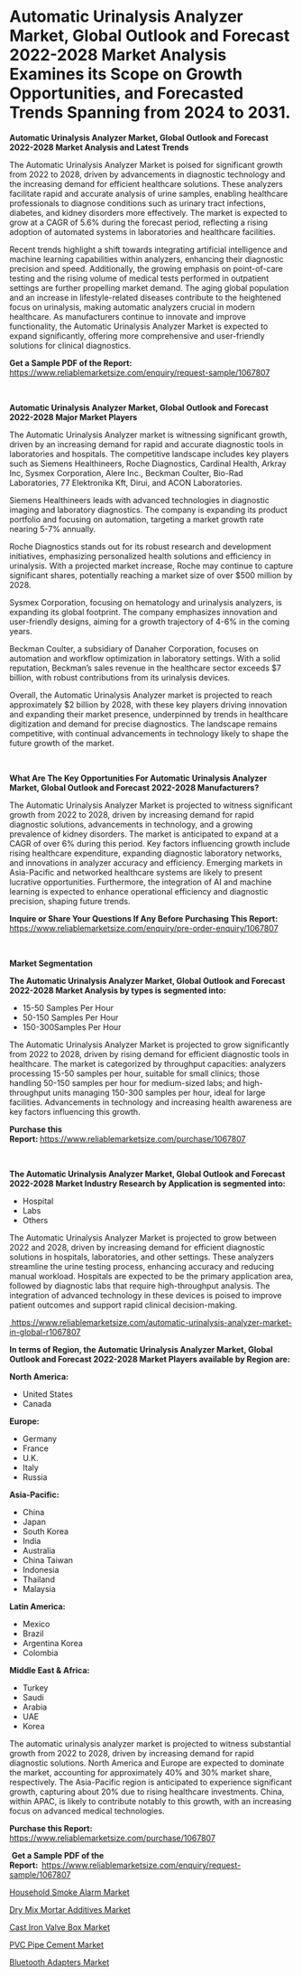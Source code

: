 <p><h1>Automatic Urinalysis Analyzer Market, Global Outlook and Forecast 2022-2028 Market Analysis Examines its Scope on Growth Opportunities, and Forecasted Trends Spanning from 2024 to 2031.</h1></p><p><strong>Automatic Urinalysis Analyzer Market, Global Outlook and Forecast 2022-2028 Market Analysis and Latest Trends</strong></p>
<p><p>The Automatic Urinalysis Analyzer Market is poised for significant growth from 2022 to 2028, driven by advancements in diagnostic technology and the increasing demand for efficient healthcare solutions. These analyzers facilitate rapid and accurate analysis of urine samples, enabling healthcare professionals to diagnose conditions such as urinary tract infections, diabetes, and kidney disorders more effectively. The market is expected to grow at a CAGR of 5.6% during the forecast period, reflecting a rising adoption of automated systems in laboratories and healthcare facilities.</p><p>Recent trends highlight a shift towards integrating artificial intelligence and machine learning capabilities within analyzers, enhancing their diagnostic precision and speed. Additionally, the growing emphasis on point-of-care testing and the rising volume of medical tests performed in outpatient settings are further propelling market demand. The aging global population and an increase in lifestyle-related diseases contribute to the heightened focus on urinalysis, making automatic analyzers crucial in modern healthcare. As manufacturers continue to innovate and improve functionality, the Automatic Urinalysis Analyzer Market is expected to expand significantly, offering more comprehensive and user-friendly solutions for clinical diagnostics.</p></p>
<p><strong>Get a Sample PDF of the Report:&nbsp;</strong> <a href="https://www.reliablemarketsize.com/enquiry/request-sample/1067807">https://www.reliablemarketsize.com/enquiry/request-sample/1067807</a></p>
<p>&nbsp;</p>
<p><strong>Automatic Urinalysis Analyzer Market, Global Outlook and Forecast 2022-2028 Major Market Players</strong></p>
<p><p>The Automatic Urinalysis Analyzer market is witnessing significant growth, driven by an increasing demand for rapid and accurate diagnostic tools in laboratories and hospitals. The competitive landscape includes key players such as Siemens Healthineers, Roche Diagnostics, Cardinal Health, Arkray Inc, Sysmex Corporation, Alere Inc., Beckman Coulter, Bio-Rad Laboratories, 77 Elektronika Kft, Dirui, and ACON Laboratories.</p><p>Siemens Healthineers leads with advanced technologies in diagnostic imaging and laboratory diagnostics. The company is expanding its product portfolio and focusing on automation, targeting a market growth rate nearing 5-7% annually.</p><p>Roche Diagnostics stands out for its robust research and development initiatives, emphasizing personalized health solutions and efficiency in urinalysis. With a projected market increase, Roche may continue to capture significant shares, potentially reaching a market size of over $500 million by 2028.</p><p>Sysmex Corporation, focusing on hematology and urinalysis analyzers, is expanding its global footprint. The company emphasizes innovation and user-friendly designs, aiming for a growth trajectory of 4-6% in the coming years.</p><p>Beckman Coulter, a subsidiary of Danaher Corporation, focuses on automation and workflow optimization in laboratory settings. With a solid reputation, Beckman’s sales revenue in the healthcare sector exceeds $7 billion, with robust contributions from its urinalysis devices.</p><p>Overall, the Automatic Urinalysis Analyzer market is projected to reach approximately $2 billion by 2028, with these key players driving innovation and expanding their market presence, underpinned by trends in healthcare digitization and demand for precise diagnostics. The landscape remains competitive, with continual advancements in technology likely to shape the future growth of the market.</p></p>
<p>&nbsp;</p>
<p><strong>What Are The Key Opportunities For Automatic Urinalysis Analyzer Market, Global Outlook and Forecast 2022-2028 Manufacturers?</strong></p>
<p><p>The Automatic Urinalysis Analyzer Market is projected to witness significant growth from 2022 to 2028, driven by increasing demand for rapid diagnostic solutions, advancements in technology, and a growing prevalence of kidney disorders. The market is anticipated to expand at a CAGR of over 6% during this period. Key factors influencing growth include rising healthcare expenditure, expanding diagnostic laboratory networks, and innovations in analyzer accuracy and efficiency. Emerging markets in Asia-Pacific and networked healthcare systems are likely to present lucrative opportunities. Furthermore, the integration of AI and machine learning is expected to enhance operational efficiency and diagnostic precision, shaping future trends.</p></p>
<p><strong>Inquire or Share Your Questions If Any Before Purchasing This Report:</strong> <a href="https://www.reliablemarketsize.com/enquiry/pre-order-enquiry/1067807">https://www.reliablemarketsize.com/enquiry/pre-order-enquiry/1067807</a></p>
<p>&nbsp;</p>
<p><strong>Market Segmentation</strong></p>
<p><strong>The Automatic Urinalysis Analyzer Market, Global Outlook and Forecast 2022-2028 Market Analysis by types is segmented into:</strong></p>
<p><ul><li>15-50 Samples Per Hour</li><li>50-150 Samples Per Hour</li><li>150-300Samples Per Hour</li></ul></p>
<p><p>The Automatic Urinalysis Analyzer Market is projected to grow significantly from 2022 to 2028, driven by rising demand for efficient diagnostic tools in healthcare. The market is categorized by throughput capacities: analyzers processing 15-50 samples per hour, suitable for small clinics; those handling 50-150 samples per hour for medium-sized labs; and high-throughput units managing 150-300 samples per hour, ideal for large facilities. Advancements in technology and increasing health awareness are key factors influencing this growth.</p></p>
<p><strong>Purchase this Report:&nbsp;</strong><a href="https://www.reliablemarketsize.com/purchase/1067807">https://www.reliablemarketsize.com/purchase/1067807</a></p>
<p>&nbsp;</p>
<p><strong>The Automatic Urinalysis Analyzer Market, Global Outlook and Forecast 2022-2028 Market Industry Research by Application is segmented into:</strong></p>
<p><ul><li>Hospital</li><li>Labs</li><li>Others</li></ul></p>
<p><p>The Automatic Urinalysis Analyzer Market is projected to grow between 2022 and 2028, driven by increasing demand for efficient diagnostic solutions in hospitals, laboratories, and other settings. These analyzers streamline the urine testing process, enhancing accuracy and reducing manual workload. Hospitals are expected to be the primary application area, followed by diagnostic labs that require high-throughput analysis. The integration of advanced technology in these devices is poised to improve patient outcomes and support rapid clinical decision-making.</p></p>
<p><a href="https://www.reliablemarketsize.com/automatic-urinalysis-analyzer-market-in-global-r1067807">&nbsp;https://www.reliablemarketsize.com/automatic-urinalysis-analyzer-market-in-global-r1067807</a></p>
<p><strong>In terms of Region, the Automatic Urinalysis Analyzer Market, Global Outlook and Forecast 2022-2028 Market Players available by Region are:</strong></p>
<p>
    <p> <strong> North America: </strong>
        <ul>
            <li>United States</li>
            <li>Canada</li>
        </ul>
        </p> 
    <p> <strong> Europe: </strong>
        <ul>
            <li>Germany</li>
            <li>France</li>
            <li>U.K.</li>
            <li>Italy</li>
            <li>Russia</li>
        </ul>
        </p> 
    <p> <strong> Asia-Pacific: </strong>
        <ul>
            <li>China</li>
            <li>Japan</li>
            <li>South Korea</li>
            <li>India</li>
            <li>Australia</li>
            <li>China Taiwan</li>
            <li>Indonesia</li>
            <li>Thailand</li>
            <li>Malaysia</li>
        </ul>
        </p> 
    <p> <strong> Latin America: </strong>
        <ul>
            <li>Mexico</li>
            <li>Brazil</li>
            <li>Argentina Korea</li>
            <li>Colombia</li>
        </ul>
        </p> 
    <p> <strong> Middle East & Africa: </strong>
        <ul>
            <li>Turkey</li>
            <li>Saudi</li>
            <li>Arabia</li>
            <li>UAE</li>
            <li>Korea</li>
        </ul>
    </p>
    </p>
<p><p>The automatic urinalysis analyzer market is projected to witness substantial growth from 2022 to 2028, driven by increasing demand for rapid diagnostic solutions. North America and Europe are expected to dominate the market, accounting for approximately 40% and 30% market share, respectively. The Asia-Pacific region is anticipated to experience significant growth, capturing about 20% due to rising healthcare investments. China, within APAC, is likely to contribute notably to this growth, with an increasing focus on advanced medical technologies.</p></p>
<p><strong>Purchase this Report: </strong><a href="https://www.reliablemarketsize.com/purchase/1067807">https://www.reliablemarketsize.com/purchase/1067807</a></p>
<p>&nbsp;<strong>Get a Sample PDF of the Report:&nbsp;&nbsp;</strong><a href="https://www.reliablemarketsize.com/enquiry/request-sample/1067807">https://www.reliablemarketsize.com/enquiry/request-sample/1067807</a></p>
<p><strong></strong></p>
<p><p><a href="https://medium.com/@maudeefields042024/this-report-on-household-smoke-alarm-market-is-a-comprehensive-analysis-of-market-shares-40153e675477">Household Smoke Alarm Market</a></p><p><a href="https://issuu.com/reportprime-2/docs/dry-mix-mortar-additives-market-siz_64c779ae31d3ff">Dry Mix Mortar Additives Market</a></p><p><a href="https://medium.com/@caigithemay20/the-cast-iron-valve-box-market-report-analyzes-important-operational-and-performance-data-so-one-43d2a318a63d">Cast Iron Valve Box Market</a></p><p><a href="https://issuu.com/reportprime-2/docs/pvc-pipe-cement-market-size-2030.pp_efa9ae4f5b24b8">PVC Pipe Cement Market</a></p><p><a href="https://www.linkedin.com/pulse/bluetooth-adapters-market-global-share-ranking-overall-y3ihe?trackingId=O03e8Ga9QBOoN2zkodtJ8w%3D%3D">Bluetooth Adapters Market</a></p></p>